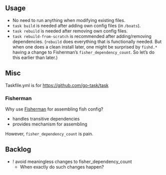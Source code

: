 
## Usage

* No need to run anything when modifying existing files.
* `task build` is needed after adding own config files (in `/boats`).
* `task rebuild` is needed after removing own config files.
* `task rebuild-from-scratch` is recommended after adding/removing dependencies. (`rebuild` does everything that is functionally needed. But when one does a clean install later, one might be surprised by `fishd.*` having a change to Fisherman’s `fisher_dependency_count`. So let’s do this earlier than later.)


## Misc

Taskfile.yml is for https://github.com/go-task/task


### Fisherman

Why use [Fisherman](https://fisherman.github.io/) for assembling fish config?

* handles transitive dependencies
* provides mechanism for assembling

However, `fisher_dependency_count` is pain.


## Backlog

* ! avoid meaningless changes to fisher_dependency_count
    * When exactly do such changes happen?
